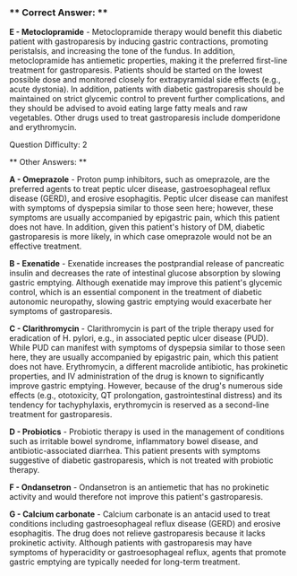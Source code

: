 ### ** Correct Answer: **

**E - Metoclopramide** - Metoclopramide therapy would benefit this diabetic patient with gastroparesis by inducing gastric contractions, promoting peristalsis, and increasing the tone of the fundus. In addition, metoclopramide has antiemetic properties, making it the preferred first-line treatment for gastroparesis. Patients should be started on the lowest possible dose and monitored closely for extrapyramidal side effects (e.g., acute dystonia). In addition, patients with diabetic gastroparesis should be maintained on strict glycemic control to prevent further complications, and they should be advised to avoid eating large fatty meals and raw vegetables. Other drugs used to treat gastroparesis include domperidone and erythromycin.

Question Difficulty: 2

** Other Answers: **

**A - Omeprazole** - Proton pump inhibitors, such as omeprazole, are the preferred agents to treat peptic ulcer disease, gastroesophageal reflux disease (GERD), and erosive esophagitis. Peptic ulcer disease can manifest with symptoms of dyspepsia similar to those seen here; however, these symptoms are usually accompanied by epigastric pain, which this patient does not have. In addition, given this patient's history of DM, diabetic gastroparesis is more likely, in which case omeprazole would not be an effective treatment.

**B - Exenatide** - Exenatide increases the postprandial release of pancreatic insulin and decreases the rate of intestinal glucose absorption by slowing gastric emptying. Although exenatide may improve this patient's glycemic control, which is an essential component in the treatment of diabetic autonomic neuropathy, slowing gastric emptying would exacerbate her symptoms of gastroparesis.

**C - Clarithromycin** - Clarithromycin is part of the triple therapy used for eradication of H. pylori, e.g., in associated peptic ulcer disease (PUD). While PUD can manifest with symptoms of dyspepsia similar to those seen here, they are usually accompanied by epigastric pain, which this patient does not have. Erythromycin, a different macrolide antibiotic, has prokinetic properties, and IV administration of the drug is known to significantly improve gastric emptying. However, because of the drug's numerous side effects (e.g., ototoxicity, QT prolongation, gastrointestinal distress) and its tendency for tachyphylaxis, erythromycin is reserved as a second-line treatment for gastroparesis.

**D - Probiotics** - Probiotic therapy is used in the management of conditions such as irritable bowel syndrome, inflammatory bowel disease, and antibiotic-associated diarrhea. This patient presents with symptoms suggestive of diabetic gastroparesis, which is not treated with probiotic therapy.

**F - Ondansetron** - Ondansetron is an antiemetic that has no prokinetic activity and would therefore not improve this patient's gastroparesis.

**G - Calcium carbonate** - Calcium carbonate is an antacid used to treat conditions including gastroesophageal reflux disease (GERD) and erosive esophagitis. The drug does not relieve gastroparesis because it lacks prokinetic activity. Although patients with gastroparesis may have symptoms of hyperacidity or gastroesophageal reflux, agents that promote gastric emptying are typically needed for long-term treatment.

